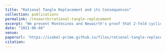 ```yaml
---
title: "Rational Tangle Replacement and its Consequences"
collection: publications
permalink: /research/rational-tangle-replacement
excerpt: "We present Montesinos and Neuwirth's proof that 2-fold cyclic branched covers of S<sup>3</sup> are precisely the (closed, orientable) 3-manifolds which can be obtained via surgery on a strongly-invertible link in S<sup>3</sup>. The proof uses rational tangle replacement, of which we give a short exposition. This paper was written for a course on low-dimensional topology run by Joan Licata at the ANU."
date: "2021-06-04"
venue:
paperurl: 'https://isabel-prime.github.io/files/rational-tangle-replacement.pdf'
citation: 
---
```


